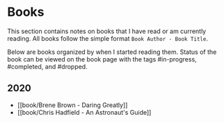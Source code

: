 # Books
This section contains notes on books that I have read or am currently reading. All books follow the simple format `Book Author - Book Title`.

Below are books organized by when I started reading them. Status of the book can be viewed on the book page with the tags #in-progress, #completed, and #dropped.

## 2020
- [[book/Brene Brown - Daring Greatly]]
- [[book/Chris Hadfield - An Astronaut's Guide]]